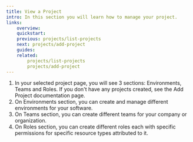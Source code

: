 ```yaml
---
title: View a Project
intro: In this section you will learn how to manage your project.
links:
    overview:
    quickstart:
    previous: projects/list-projects
    next: projects/add-project
    guides:
    related:
        projects/list-projects
        projects/add-project
---
```


1. In your selected project page, you will see 3 sections: Environments, Teams and Roles. If you don't have any projects created, see the Add Project documentation page.
2. On Environments section, you can create and manage different environments for your software.
3. On Teams section, you can create different teams for your company or organization.
4. On Roles section, you can create different roles each with specific permissions for specific resource types attributed to it.